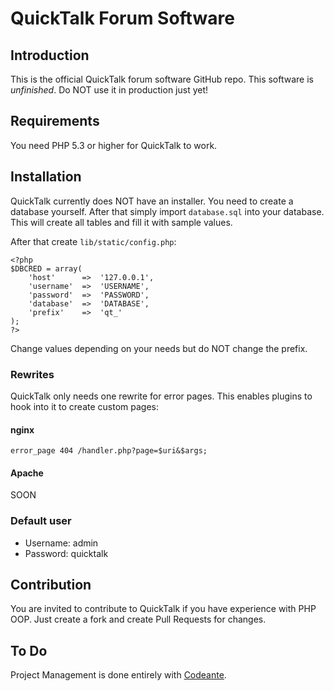# QuickTalk Forum Software

## Introduction

This is the official QuickTalk forum software GitHub repo. This software is *unfinished*. Do NOT use it in production just yet!

## Requirements

You need PHP 5.3 or higher for QuickTalk to work.

## Installation

QuickTalk currently does NOT have an installer. You need to create a database yourself. After that simply import `database.sql` into your database. This will create all tables and fill it with sample values.

After that create `lib/static/config.php`:

	<?php
	$DBCRED = array(
		'host'		=>	'127.0.0.1',
		'username'	=>	'USERNAME',
		'password'	=>	'PASSWORD',
		'database'	=>	'DATABASE',
		'prefix'	=>	'qt_'
	);
	?>
	
Change values depending on your needs but do NOT change the prefix.

### Rewrites

QuickTalk only needs one rewrite for error pages. This enables plugins to hook into it to create custom pages:

#### nginx
`error_page 404 /handler.php?page=$uri&$args;`

#### Apache
SOON

### Default user
* Username: admin
* Password: quicktalk

## Contribution

You are invited to contribute to QuickTalk if you have experience with PHP OOP. Just create a fork and create Pull Requests for changes.

## To Do

Project Management is done entirely with [Codeante](http://codeante.com).
